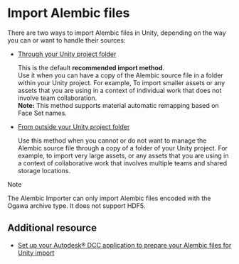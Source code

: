 # Import Alembic files

There are two ways to import Alembic files in Unity, depending on the way you can or want to handle their sources:

* [Through your Unity project folder](import-file-local.md)

  This is the default **recommended import method**.
  <br />Use it when you can have a copy of the Alembic source file in a folder within your Unity project. For example, To import smaller assets or any assets that you are using in a context of individual work that does not involve team collaboration.
  <br />**Note:** This method supports material automatic remapping based on Face Set names.

* [From outside your Unity project folder](import-file-external.md)

  Use this method when you cannot or do not want to manage the Alembic source file through a copy of a folder of your Unity project. For example, to import very large assets, or any assets that you are using in a context of collaborative work that involves multiple teams and shared storage locations.

> [!NOTE]
> The Alembic Importer can only import Alembic files encoded with the Ogawa archive type. It does not support HDF5.

## Additional resource

* [Set up your Autodesk® DCC application to prepare your Alembic files for Unity import](dccs.md)
